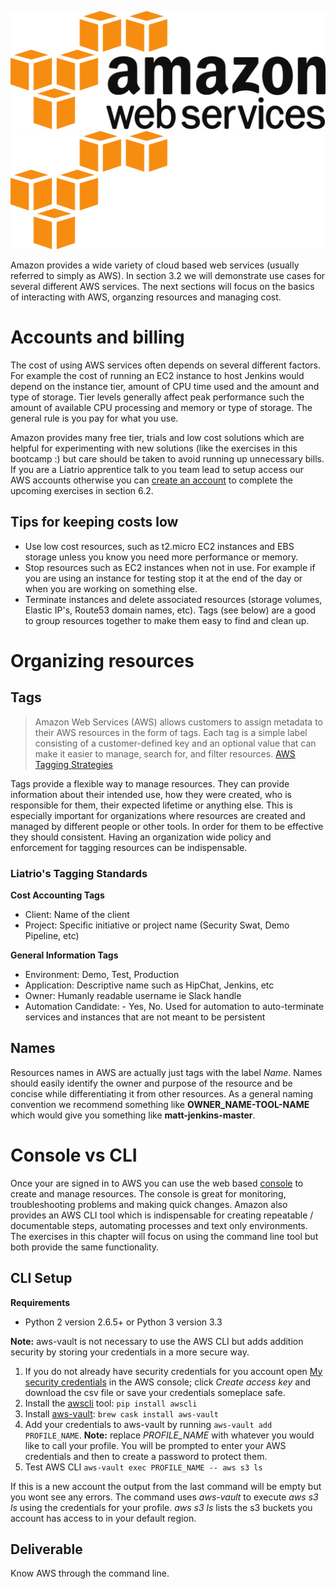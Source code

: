 ![Amazon Web Services](img3/aws_light.svg ':size=400px :class=light-mode-img-center')
![Amazon Web Services](img3/aws_dark.svg ':size=400px :class=dark-mode-img-center')

Amazon provides a wide variety of cloud based web services (usually referred to simply as AWS). In section 3.2 we will demonstrate use cases for several different AWS services. The next sections will focus on the basics of interacting with AWS, organzing resources and managing cost.

# Accounts and billing

The cost of using AWS services often depends on several different factors. For example the cost of running an EC2 instance to host Jenkins would depend on the instance tier, amount of CPU time used and the amount and type of storage. Tier levels generally affect peak performance such the amount of available CPU processing and memory or type of storage. The general rule is you pay for what you use.

Amazon provides many free tier, trials and low cost solutions which are helpful for experimenting with new solutions (like the exercises in this bootcamp :) but care should be taken to avoid running up unnecessary bills. If you are a Liatrio apprentice talk to you team lead to setup access our AWS accounts otherwise you can [create an account](https://portal.aws.amazon.com/billing/signup) to complete the upcoming exercises in section 6.2.

## Tips for keeping costs low

- Use low cost resources, such as t2.micro EC2 instances and EBS storage unless you know you need more performance or memory.
- Stop resources such as EC2 instances when not in use. For example if you are using an instance for testing stop it at the end of the day or when you are working on something else.
- Terminate instances and delete associated resources (storage volumes, Elastic IP's, Route53 domain names, etc). Tags (see below) are a good to group resources together to make them easy to find and clean up.

# Organizing resources

## Tags

> Amazon Web Services (AWS) allows customers to assign metadata to their AWS resources in the form of tags. Each tag is a simple label consisting of a customer-defined key and an optional value that can make it easier to manage, search for, and filter resources. [AWS Tagging Strategies](https://aws.amazon.com/answers/account-management/aws-tagging-strategies/)

Tags provide a flexible way to manage resources. They can provide information about their intended use, how they were created, who is responsible for them, their expected lifetime or anything else. This is especially important for organizations where resources are created and managed by different people or other tools. In order for them to be effective they should consistent. Having an organization wide policy and enforcement for tagging resources can be indispensable.

### Liatrio's Tagging Standards

**Cost Accounting Tags**
- Client: Name of the client
- Project: Specific initiative or project name (Security Swat, Demo Pipeline, etc)

**General Information Tags**
- Environment: Demo, Test, Production
- Application: Descriptive name such as HipChat, Jenkins, etc
- Owner: Humanly readable username ie Slack handle
- Automation Candidate: - Yes, No. Used for automation to auto-terminate services and instances that are not meant to be persistent

## Names

Resources names in AWS are actually just tags with the label *Name*. Names should easily identify the owner and purpose of the resource and be concise while differentiating it from other resources. As a general naming convention we recommend something like **OWNER_NAME-TOOL-NAME** which would give you something like **matt-jenkins-master**.

# Console vs CLI

Once your are signed in to AWS you can use the web based [console](https://console.aws.amazon.com/) to create and manage resources. The console is great for monitoring, troubleshooting problems and making quick changes. Amazon also provides an AWS CLI tool which is indispensable for creating repeatable / documentable steps, automating processes and text only environments. The exercises in this chapter will focus on using the command line tool but both provide the same functionality.

## CLI Setup

**Requirements**
- Python 2 version 2.6.5+ or Python 3 version 3.3

**Note:** aws-vault is not necessary to use the AWS CLI but adds addition security by storing your credentials in a more secure way.

1. If you do not already have security credentials for you account open [My security credentials](https://console.aws.amazon.com/iam/home?#/security_credentials) in the AWS console; click *Create access key* and download the csv file or save your credentials someplace safe.
2. Install the [awscli](https://aws.amazon.com/cli/) tool: `pip install awscli`
3. Install [aws-vault](https://github.com/99designs/aws-vault): `brew cask install aws-vault`
4. Add your credentials to aws-vault by running `aws-vault add PROFILE_NAME`. **Note:** replace *PROFILE_NAME* with whatever you would like to call your profile. You will be prompted to enter your AWS credentials and then to create a password to protect them.
5. Test AWS CLI `aws-vault exec PROFILE_NAME -- aws s3 ls`

If this is a new account the output from the last command will be empty but you wont see any errors. The command uses *aws-vault* to execute *aws s3 ls* using the credentials for your profile. *aws s3 ls* lists the s3 buckets you account has access to in your default region.

## Deliverable

Know AWS through the command line.
